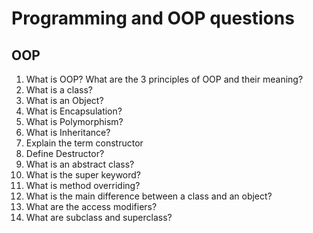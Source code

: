 # Programming and OOP questions

## OOP

1. What is OOP? What are the 3 principles of OOP and their meaning?
1. What is a class?
1. What is an Object?
1. What is Encapsulation?
1. What is Polymorphism?
1. What is Inheritance?
1. Explain the term constructor
1. Define Destructor?
1. What is an abstract class?
1. What is the super keyword?
1. What is method overriding?
1. What is the main difference between a class and an object?
1. What are the access modifiers?
1. What are subclass and superclass?
